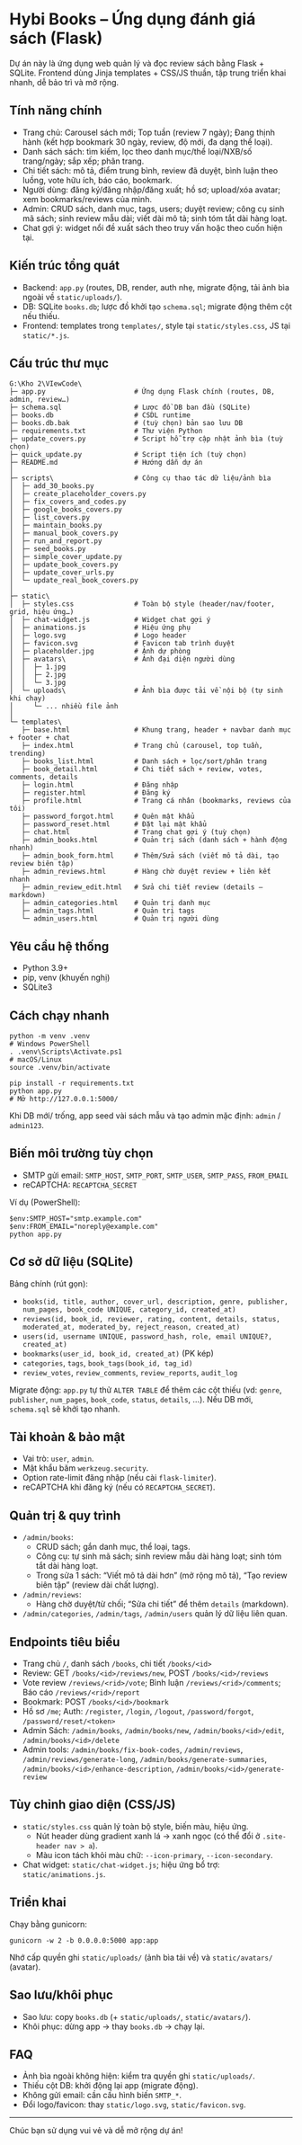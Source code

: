 # Hybi Books – Ứng dụng đánh giá sách (Flask)

Dự án này là ứng dụng web quản lý và đọc review sách bằng Flask + SQLite. Frontend dùng Jinja templates + CSS/JS thuần, tập trung triển khai nhanh, dễ bảo trì và mở rộng.

## Tính năng chính
- Trang chủ: Carousel sách mới; Top tuần (review 7 ngày); Đang thịnh hành (kết hợp bookmark 30 ngày, review, độ mới, đa dạng thể loại).
- Danh sách sách: tìm kiếm, lọc theo danh mục/thể loại/NXB/số trang/ngày; sắp xếp; phân trang.
- Chi tiết sách: mô tả, điểm trung bình, review đã duyệt, bình luận theo luồng, vote hữu ích, báo cáo, bookmark.
- Người dùng: đăng ký/đăng nhập/đăng xuất; hồ sơ; upload/xóa avatar; xem bookmarks/reviews của mình.
- Admin: CRUD sách, danh mục, tags, users; duyệt review; công cụ sinh mã sách; sinh review mẫu dài; viết dài mô tả; sinh tóm tắt dài hàng loạt.
- Chat gợi ý: widget nổi đề xuất sách theo truy vấn hoặc theo cuốn hiện tại.

## Kiến trúc tổng quát
- Backend: `app.py` (routes, DB, render, auth nhẹ, migrate động, tải ảnh bìa ngoài về `static/uploads/`).
- DB: SQLite `books.db`; lược đồ khởi tạo `schema.sql`; migrate động thêm cột nếu thiếu.
- Frontend: templates trong `templates/`, style tại `static/styles.css`, JS tại `static/*.js`.

## Cấu trúc thư mục
```
G:\Kho 2\VIewCode\
├─ app.py                      # Ứng dụng Flask chính (routes, DB, admin, review…)
├─ schema.sql                  # Lược đồ DB ban đầu (SQLite)
├─ books.db                    # CSDL runtime
├─ books.db.bak                # (tuỳ chọn) bản sao lưu DB
├─ requirements.txt            # Thư viện Python
├─ update_covers.py            # Script hỗ trợ cập nhật ảnh bìa (tuỳ chọn)
├─ quick_update.py             # Script tiện ích (tuỳ chọn)
├─ README.md                   # Hướng dẫn dự án
│
├─ scripts\                    # Công cụ thao tác dữ liệu/ảnh bìa
│  ├─ add_30_books.py
│  ├─ create_placeholder_covers.py
│  ├─ fix_covers_and_codes.py
│  ├─ google_books_covers.py
│  ├─ list_covers.py
│  ├─ maintain_books.py
│  ├─ manual_book_covers.py
│  ├─ run_and_report.py
│  ├─ seed_books.py
│  ├─ simple_cover_update.py
│  ├─ update_book_covers.py
│  ├─ update_cover_urls.py
│  └─ update_real_book_covers.py
│
├─ static\
│  ├─ styles.css               # Toàn bộ style (header/nav/footer, grid, hiệu ứng…)
│  ├─ chat-widget.js           # Widget chat gợi ý
│  ├─ animations.js            # Hiệu ứng phụ
│  ├─ logo.svg                 # Logo header
│  ├─ favicon.svg              # Favicon tab trình duyệt
│  ├─ placeholder.jpg          # Ảnh dự phòng
│  ├─ avatars\                 # Ảnh đại diện người dùng
│  │  ├─ 1.jpg
│  │  ├─ 2.jpg
│  │  └─ 3.jpg
│  └─ uploads\                 # Ảnh bìa được tải về nội bộ (tự sinh khi chạy)
│     └─ ... nhiều file ảnh
│
└─ templates\
   ├─ base.html                # Khung trang, header + navbar danh mục + footer + chat
   ├─ index.html               # Trang chủ (carousel, top tuần, trending)
   ├─ books_list.html          # Danh sách + lọc/sort/phân trang
   ├─ book_detail.html         # Chi tiết sách + review, votes, comments, details
   ├─ login.html               # Đăng nhập
   ├─ register.html            # Đăng ký
   ├─ profile.html             # Trang cá nhân (bookmarks, reviews của tôi)
   ├─ password_forgot.html     # Quên mật khẩu
   ├─ password_reset.html      # Đặt lại mật khẩu
   ├─ chat.html                # Trang chat gợi ý (tuỳ chọn)
   ├─ admin_books.html         # Quản trị sách (danh sách + hành động nhanh)
   ├─ admin_book_form.html     # Thêm/Sửa sách (viết mô tả dài, tạo review biên tập)
   ├─ admin_reviews.html       # Hàng chờ duyệt review + liên kết nhanh
   ├─ admin_review_edit.html   # Sửa chi tiết review (details – markdown)
   ├─ admin_categories.html    # Quản trị danh mục
   ├─ admin_tags.html          # Quản trị tags
   └─ admin_users.html         # Quản trị người dùng
```

## Yêu cầu hệ thống
- Python 3.9+
- pip, venv (khuyến nghị)
- SQLite3

## Cách chạy nhanh
```
python -m venv .venv
# Windows PowerShell
. .venv\Scripts\Activate.ps1
# macOS/Linux
source .venv/bin/activate

pip install -r requirements.txt
python app.py
# Mở http://127.0.0.1:5000/
```
Khi DB mới/ trống, app seed vài sách mẫu và tạo admin mặc định: `admin` / `admin123`.

## Biến môi trường tùy chọn
- SMTP gửi email: `SMTP_HOST`, `SMTP_PORT`, `SMTP_USER`, `SMTP_PASS`, `FROM_EMAIL`
- reCAPTCHA: `RECAPTCHA_SECRET`

Ví dụ (PowerShell):
```
$env:SMTP_HOST="smtp.example.com"
$env:FROM_EMAIL="noreply@example.com"
python app.py
```

## Cơ sở dữ liệu (SQLite)
Bảng chính (rút gọn):
- `books(id, title, author, cover_url, description, genre, publisher, num_pages, book_code UNIQUE, category_id, created_at)`
- `reviews(id, book_id, reviewer, rating, content, details, status, moderated_at, moderated_by, reject_reason, created_at)`
- `users(id, username UNIQUE, password_hash, role, email UNIQUE?, created_at)`
- `bookmarks(user_id, book_id, created_at)` (PK kép)
- `categories`, `tags`, `book_tags(book_id, tag_id)`
- `review_votes`, `review_comments`, `review_reports`, `audit_log`

Migrate động: `app.py` tự thử `ALTER TABLE` để thêm các cột thiếu (vd: `genre`, `publisher`, `num_pages`, `book_code`, `status`, `details`, …). Nếu DB mới, `schema.sql` sẽ khởi tạo nhanh.

## Tài khoản & bảo mật
- Vai trò: `user`, `admin`.
- Mật khẩu băm `werkzeug.security`.
- Option rate-limit đăng nhập (nếu cài `flask-limiter`).
- reCAPTCHA khi đăng ký (nếu có `RECAPTCHA_SECRET`).

## Quản trị & quy trình
- `/admin/books`:
  - CRUD sách; gắn danh mục, thể loại, tags.
  - Công cụ: tự sinh mã sách; sinh review mẫu dài hàng loạt; sinh tóm tắt dài hàng loạt.
  - Trong sửa 1 sách: “Viết mô tả dài hơn” (mở rộng mô tả), “Tạo review biên tập” (review dài chất lượng).
- `/admin/reviews`:
  - Hàng chờ duyệt/từ chối; “Sửa chi tiết” để thêm `details` (markdown).
- `/admin/categories`, `/admin/tags`, `/admin/users` quản lý dữ liệu liên quan.

## Endpoints tiêu biểu
- Trang chủ `/`, danh sách `/books`, chi tiết `/books/<id>`
- Review: GET `/books/<id>/reviews/new`, POST `/books/<id>/reviews`
- Vote review `/reviews/<rid>/vote`; Bình luận `/reviews/<rid>/comments`; Báo cáo `/reviews/<rid>/report`
- Bookmark: POST `/books/<id>/bookmark`
- Hồ sơ `/me`; Auth: `/register`, `/login`, `/logout`, `/password/forgot`, `/password/reset/<token>`
- Admin Sách: `/admin/books`, `/admin/books/new`, `/admin/books/<id>/edit`, `/admin/books/<id>/delete`
- Admin tools: `/admin/books/fix-book-codes`, `/admin/reviews`, `/admin/reviews/generate-long`, `/admin/books/generate-summaries`, `/admin/books/<id>/enhance-description`, `/admin/books/<id>/generate-review`

## Tùy chỉnh giao diện (CSS/JS)
- `static/styles.css` quản lý toàn bộ style, biến màu, hiệu ứng.
  - Nút header dùng gradient xanh lá → xanh ngọc (có thể đổi ở `.site-header nav > a`).
  - Màu icon tách khỏi màu chữ: `--icon-primary`, `--icon-secondary`.
- Chat widget: `static/chat-widget.js`; hiệu ứng bổ trợ: `static/animations.js`.

## Triển khai
Chạy bằng gunicorn:
```
gunicorn -w 2 -b 0.0.0.0:5000 app:app
```
Nhớ cấp quyền ghi `static/uploads/` (ảnh bìa tải về) và `static/avatars/` (avatar).

## Sao lưu/khôi phục
- Sao lưu: copy `books.db` (+ `static/uploads/`, `static/avatars/`).
- Khôi phục: dừng app → thay `books.db` → chạy lại.

## FAQ
- Ảnh bìa ngoài không hiện: kiểm tra quyền ghi `static/uploads/`.
- Thiếu cột DB: khởi động lại app (migrate động).
- Không gửi email: cần cấu hình biến `SMTP_*`.
- Đổi logo/favicon: thay `static/logo.svg`, `static/favicon.svg`.

---
Chúc bạn sử dụng vui vẻ và dễ mở rộng dự án!
